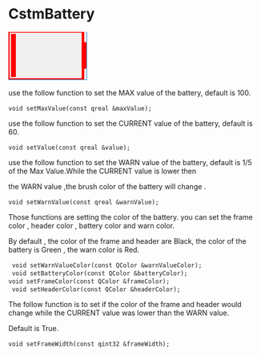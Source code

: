 # CstmBattery

![CstmBattery](../IMAGE/CstmBattery.png)


 <p> use the follow function to set the MAX value of the battery, default is 100.

	void setMaxValue(const qreal &maxValue);
 <p>
 <p> use the follow function to set the CURRENT value of the battery, default is 60.

	void setValue(const qreal &value);
 <p>
 <p> use the follow function to set the WARN value of the battery, default is 1/5 of the Max Value.While the CURRENT value is lower then
 <p> the WARN value ,the brush color of the battery will change .

	void setWarnValue(const qreal &warnValue);
 <p>
 <p> Those functions are setting the color of the battery.  you can set the frame color , header color , battery color and warn color.
 <p> By default , the color of the frame and header are Black, the color of the battery is Green , the warn color is Red.

	 void setWarnValueColor(const QColor &warnValueColor);
	 void setBatteryColor(const QColor &batteryColor);
	void setFrameColor(const QColor &frameColor);
	 void setHeaderColor(const QColor &headerColor);
 <p>
 <p> The follow function is to set if the color of the frame and header would change while the CURRENT value was lower than the WARN value.
 <p> Default is True.

	void setFrameWidth(const qint32 &frameWidth);
